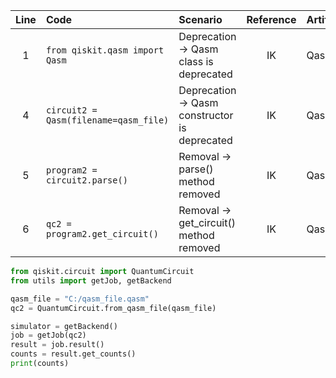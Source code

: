 | Line | Code | Scenario | Reference | Artifact | Refactoring |
| :--: | :--- | :------- | :-------: | :------- | :---------- |
| 1 | `from qiskit.qasm import Qasm` | Deprecation -> Qasm class is deprecated | IK | Qasm | `from qiskit.circuit import QuantumCircuit` |
| 4 | `circuit2 = Qasm(filename=qasm_file)` | Deprecation -> Qasm constructor is deprecated | IK | Qasm | `qc2 = QuantumCircuit.from_qasm_file(qasm_file)` |
| 5 | `program2 = circuit2.parse()` | Removal -> parse() method removed | IK | Qasm |  |
| 6 | `qc2 = program2.get_circuit()` | Removal -> get_circuit() method removed | IK | Qasm |  |

```python
from qiskit.circuit import QuantumCircuit
from utils import getJob, getBackend

qasm_file = "C:/qasm_file.qasm"
qc2 = QuantumCircuit.from_qasm_file(qasm_file)

simulator = getBackend()
job = getJob(qc2)
result = job.result()
counts = result.get_counts()
print(counts)
```
